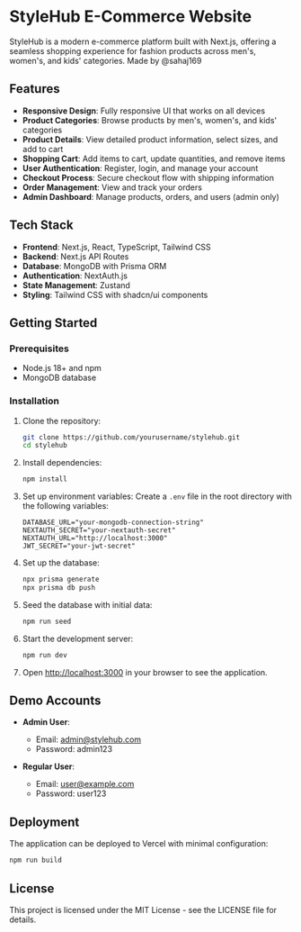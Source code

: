 # StyleHub E-Commerce Website

StyleHub is a modern e-commerce platform built with Next.js, offering a seamless shopping experience for fashion products across men's, women's, and kids' categories.
Made by @sahaj169
## Features

- **Responsive Design**: Fully responsive UI that works on all devices
- **Product Categories**: Browse products by men's, women's, and kids' categories
- **Product Details**: View detailed product information, select sizes, and add to cart
- **Shopping Cart**: Add items to cart, update quantities, and remove items
- **User Authentication**: Register, login, and manage your account
- **Checkout Process**: Secure checkout flow with shipping information
- **Order Management**: View and track your orders
- **Admin Dashboard**: Manage products, orders, and users (admin only)

## Tech Stack

- **Frontend**: Next.js, React, TypeScript, Tailwind CSS
- **Backend**: Next.js API Routes
- **Database**: MongoDB with Prisma ORM
- **Authentication**: NextAuth.js
- **State Management**: Zustand
- **Styling**: Tailwind CSS with shadcn/ui components

## Getting Started

### Prerequisites

- Node.js 18+ and npm
- MongoDB database

### Installation

1. Clone the repository:
   ```bash
   git clone https://github.com/yourusername/stylehub.git
   cd stylehub
   ```

2. Install dependencies:
   ```bash
   npm install
   ```

3. Set up environment variables:
   Create a `.env` file in the root directory with the following variables:
   ```
   DATABASE_URL="your-mongodb-connection-string"
   NEXTAUTH_SECRET="your-nextauth-secret"
   NEXTAUTH_URL="http://localhost:3000"
   JWT_SECRET="your-jwt-secret"
   ```

4. Set up the database:
   ```bash
   npx prisma generate
   npx prisma db push
   ```

5. Seed the database with initial data:
   ```bash
   npm run seed
   ```

6. Start the development server:
   ```bash
   npm run dev
   ```

7. Open [http://localhost:3000](http://localhost:3000) in your browser to see the application.

## Demo Accounts

- **Admin User**:
  - Email: admin@stylehub.com
  - Password: admin123

- **Regular User**:
  - Email: user@example.com
  - Password: user123

## Deployment

The application can be deployed to Vercel with minimal configuration:

```bash
npm run build
```

## License

This project is licensed under the MIT License - see the LICENSE file for details.
